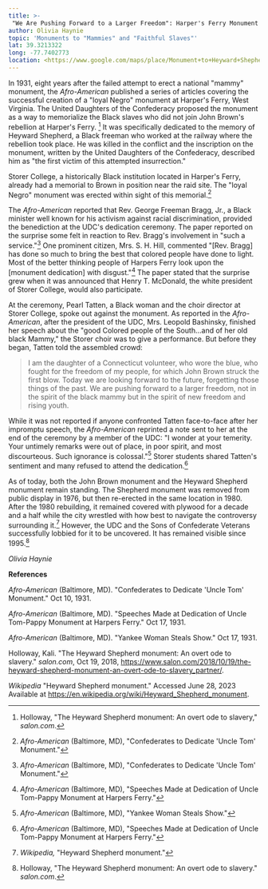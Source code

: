 ```yaml
---
title: >-
 "We Are Pushing Forward to a Larger Freedom": Harper's Ferry Monument to "Loyal Negroes"
author: Olivia Haynie
topic: 'Monuments to "Mammies" and "Faithful Slaves"'
lat: 39.3213322
long: -77.7402773
location: <https://www.google.com/maps/place/Monument+to+Heyward+Shepherd/@39.3213322,-77.7402773,15z/data=!4m10!1m2!2m1!1sharpers+ferry+loyal+negroes+monument!3m6!1s0x89b61d967d5aa3ed:0xe810d2113e941a1b!8m2!3d39.3233007!4d-77.7300489!15sCiRoYXJwZXJzIGZlcnJ5IGxveWFsIG5lZ3JvZXMgbW9udW1lbnSSARNoaXN0b3JpY2FsX2xhbmRtYXJr4AEA!16s%2Fg%2F11f_4l2dqy?entry=ttu>
---
```

In 1931, eight years after the failed attempt to erect a national
"mammy" monument, the *Afro-American* published a series of articles
covering the successful creation of a "loyal Negro" monument at Harper's
Ferry, West Virginia. The United Daughters of the Confederacy proposed
the monument as a way to memorialize the Black slaves who did not join
John Brown's rebellion at Harper's Ferry. [^1] It was specifically
dedicated to the memory of Heyward Shepherd, a Black freeman who worked
at the railway where the rebellion took place. He was killed in the
conflict and the inscription on the monument, written by the United
Daughters of the Confederacy, described him as "the first victim of this
attempted insurrection."

Storer College, a historically Black institution located in Harper's
Ferry, already had a memorial to Brown in position near the raid site.
The "loyal Negro" monument was erected within sight of this
memorial.[^2]

The *Afro-American* reported that Rev. George Freeman Bragg, Jr., a
Black minister well known for his activism against racial
discrimination, provided the benediction at the UDC's dedication
ceremony. The paper reported on the surprise some felt in reaction to
Rev. Bragg's involvement in "such a service."[^3] One prominent citizen,
Mrs. S. H. Hill, commented "\[Rev. Bragg\] has done so much to bring the
best that colored people have done to light. Most of the better thinking
people of Harpers Ferry look upon the \[monument dedication\] with
disgust."[^4] The paper stated that the surprise grew when it was
announced that Henry T. McDonald, the white president of Storer College,
would also participate.

At the ceremony, Pearl Tatten, a Black woman and the choir director at
Storer College, spoke out against the monument. As reported in the
*Afro-American*, after the president of the UDC, Mrs. Leopold Bashinsky,
finished her speech about the "good Colored people of the South...and of
her old black Mammy," the Storer choir was to give a performance. But
before they began, Tatten told the assembled crowd:

> I am the daughter of a Connecticut volunteer, who wore the blue, who
> fought for the freedom of my people, for which John Brown struck the
> first blow. Today we are looking forward to the future, forgetting
> those things of the past. We are pushing forward to a larger freedom,
> not in the spirit of the black mammy but in the spirit of new freedom
> and rising youth.

While it was not reported if anyone confronted Tatten face-to-face after
her impromptu speech, the *Afro-American* reprinted a note sent to her
at the end of the ceremony by a member of the UDC: "I wonder at your
temerity. Your untimely remarks were out of place, in poor spirit, and
most discourteous. Such ignorance is colossal."[^5] Storer students
shared Tatten's sentiment and many refused to attend the dedication.[^6]

As of today, both the John Brown monument and the Heyward Shepherd
monument remain standing. The Shepherd monument was removed from public
display in 1976, but then re-erected in the same location in 1980. After
the 1980 rebuilding, it remained covered with plywood for a decade and a
half while the city wrestled with how best to navigate the controversy
surrounding it.[^7] However, the UDC and the Sons of Confederate
Veterans successfully lobbied for it to be uncovered. It has remained
visible since 1995.[^8]

*Olivia Haynie*

**References**

*Afro-American* (Baltimore, MD). "Confederates to Dedicate 'Uncle Tom'
Monument." Oct 10, 1931.

*Afro-American* (Baltimore, MD). "Speeches Made at Dedication of Uncle
Tom-Pappy Monument at Harpers Ferry." Oct 17, 1931.

*Afro-American* (Baltimore, MD). "Yankee Woman Steals Show." Oct 17,
1931.

Holloway, Kali. "The Heyward Shepherd monument: An overt ode to
slavery." *salon.com*, Oct 19, 2018,
<https://www.salon.com/2018/10/19/the-heyward-shepherd-monument-an-overt-ode-to-slavery_partner/>.

*Wikipedia* "Heyward Shepherd monument." Accessed June 28, 2023
Available at https://en.wikipedia.org/wiki/Heyward_Shepherd_monument.

[^1]: Holloway, "The Heyward Shepherd monument: An overt ode to
    slavery," *salon.com*.

[^2]: *Afro-American* (Baltimore, MD), "Confederates to Dedicate 'Uncle
    Tom' Monument."

[^3]: *Afro-American* (Baltimore, MD), "Confederates to Dedicate 'Uncle
    Tom' Monument."

[^4]: *Afro-American* (Baltimore, MD), "Speeches Made at Dedication of
    Uncle Tom-Pappy Monument at Harpers Ferry."

[^5]: *Afro-American* (Baltimore, MD), "Yankee Woman Steals Show."

[^6]: *Afro-American* (Baltimore, MD), "Speeches Made at Dedication of
    Uncle Tom-Pappy Monument at Harpers Ferry."

[^7]: *Wikipedia,* "Heyward Shepherd monument."

[^8]: Holloway, "The Heyward Shepherd monument: An overt ode to
    slavery." *salon.com*.
